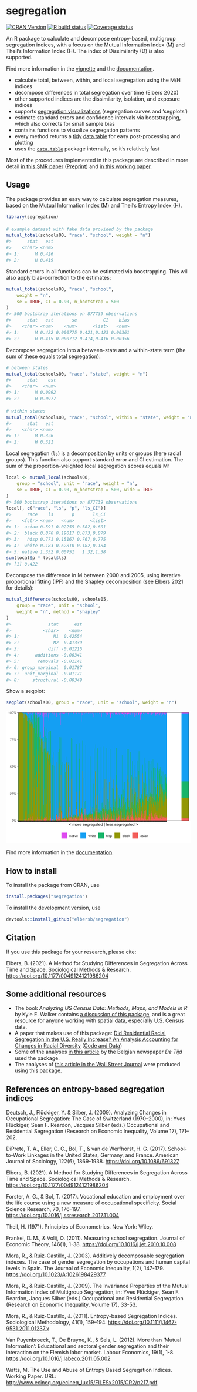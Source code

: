<!-- README.md is generated from README.Rmd. Please edit that file -->

# segregation

[![CRAN
Version](https://www.r-pkg.org/badges/version/segregation)](https://CRAN.R-project.org/package=segregation)
[![R build
status](https://github.com/elbersb/segregation/workflows/R-CMD-check/badge.svg)](https://github.com/elbersb/segregation/actions)
[![Coverage
status](https://codecov.io/gh/elbersb/segregation/branch/master/graph/badge.svg)](https://app.codecov.io/github/elbersb/segregation?branch=master)

An R package to calculate and decompose entropy-based, multigroup
segregation indices, with a focus on the Mutual Information Index (M)
and Theil’s Information Index (H). The index of Dissimilarity (D) is
also supported.

Find more information in the
[vignette](https://elbersb.github.io/segregation/articles/segregation.html)
and the [documentation](https://elbersb.de/segregation).

-   calculate total, between, within, and local segregation using the
    M/H indices
-   decompose differences in total segregation over time (Elbers 2020)
-   other supported indices are the dissimilarity, isolation, and
    exposure indices
-   supports [segregation
    visualizations](https://elbersb.github.io/segregation/articles/plotting.html)
    (segregation curves and ‘segplots’)
-   estimate standard errors and confidence intervals via bootstrapping,
    which also corrects for small sample bias
-   contains functions to visualize segregation patterns
-   every method returns a
    [tidy](https://vita.had.co.nz/papers/tidy-data.html)
    [data.table](https://rdatatable.gitlab.io/data.table/) for easy
    post-processing and plotting
-   uses the [`data.table`](https://rdatatable.gitlab.io/data.table/)
    package internally, so it’s relatively fast

Most of the procedures implemented in this package are described in more
detail [in this SMR
paper](https://journals.sagepub.com/doi/full/10.1177/0049124121986204)
([Preprint](https://osf.io/preprints/socarxiv/ya7zs/)) and [in this
working paper](https://osf.io/preprints/socarxiv/ruw4g/).

## Usage

The package provides an easy way to calculate segregation measures,
based on the Mutual Information Index (M) and Theil’s Entropy Index (H).

``` r
library(segregation)

# example dataset with fake data provided by the package
mutual_total(schools00, "race", "school", weight = "n")
#>      stat   est
#>    <char> <num>
#> 1:      M 0.426
#> 2:      H 0.419
```

Standard errors in all functions can be estimated via boostrapping. This
will also apply bias-correction to the estimates:

``` r
mutual_total(schools00, "race", "school",
    weight = "n",
    se = TRUE, CI = 0.90, n_bootstrap = 500
)
#> 500 bootstrap iterations on 877739 observations
#>      stat   est       se          CI    bias
#>    <char> <num>    <num>      <list>   <num>
#> 1:      M 0.422 0.000775 0.421,0.423 0.00361
#> 2:      H 0.415 0.000712 0.414,0.416 0.00356
```

Decompose segregation into a between-state and a within-state term (the
sum of these equals total segregation):

``` r
# between states
mutual_total(schools00, "race", "state", weight = "n")
#>      stat    est
#>    <char>  <num>
#> 1:      M 0.0992
#> 2:      H 0.0977

# within states
mutual_total(schools00, "race", "school", within = "state", weight = "n")
#>      stat   est
#>    <char> <num>
#> 1:      M 0.326
#> 2:      H 0.321
```

Local segregation (`ls`) is a decomposition by units or groups (here
racial groups). This function also support standard error and CI
estimation. The sum of the proportion-weighted local segregation scores
equals M:

``` r
local <- mutual_local(schools00,
    group = "school", unit = "race", weight = "n",
    se = TRUE, CI = 0.90, n_bootstrap = 500, wide = TRUE
)
#> 500 bootstrap iterations on 877739 observations
local[, c("race", "ls", "p", "ls_CI")]
#>      race    ls       p       ls_CI
#>    <fctr> <num>   <num>      <list>
#> 1:  asian 0.591 0.02255 0.582,0.601
#> 2:  black 0.876 0.19017 0.873,0.879
#> 3:   hisp 0.771 0.15167 0.767,0.775
#> 4:  white 0.183 0.62810 0.182,0.184
#> 5: native 1.352 0.00751   1.32,1.38
sum(local$p * local$ls)
#> [1] 0.422
```

Decompose the difference in M between 2000 and 2005, using iterative
proportional fitting (IPF) and the Shapley decomposition (see Elbers
2021 for details):

``` r
mutual_difference(schools00, schools05,
    group = "race", unit = "school",
    weight = "n", method = "shapley"
)
#>              stat      est
#>            <char>    <num>
#> 1:             M1  0.42554
#> 2:             M2  0.41339
#> 3:           diff -0.01215
#> 4:      additions -0.00341
#> 5:       removals -0.01141
#> 6: group_marginal  0.01787
#> 7:  unit_marginal -0.01171
#> 8:     structural -0.00349
```

Show a segplot:

``` r
segplot(schools00, group = "race", unit = "school", weight = "n")
```

![](README-segplot-1.png)<!-- -->

Find more information in the
[documentation](https://elbersb.github.io/segregation/).

## How to install

To install the package from CRAN, use

``` r
install.packages("segregation")
```

To install the development version, use

``` r
devtools::install_github("elbersb/segregation")
```

## Citation

If you use this package for your research, please cite:

Elbers, B. (2021). A Method for Studying Differences in Segregation
Across Time and Space. Sociological Methods & Research.
<https://doi.org/10.1177/0049124121986204>

## Some additional resources

-   The book *Analyzing US Census Data: Methods, Maps, and Models in R*
    by Kyle E. Walker contains [a discussion of this
    package](https://walker-data.com/census-r/modeling-us-census-data.html#indices-of-segregation-and-diversity),
    and is a great resource for anyone working with spatial data,
    especially U.S. Census data.
-   A paper that makes use of this package: [Did Residential Racial
    Segregation in the U.S. Really Increase? An Analysis Accounting for
    Changes in Racial
    Diversity](https://elbersb.com/public/posts/segregation-increase/)
    ([Code and Data](https://osf.io/mg9q4/))
-   Some of the analyses [in this
    article](https://multimedia.tijd.be/diversiteit/) by the Belgian
    newspaper *De Tijd* used the package.
-   The analyses of [this article in the Wall Street
    Journal](https://www.wsj.com/articles/chicago-vs-dallas-why-the-north-lags-behind-the-south-and-west-in-racial-integration-11657936680)
    were produced using this package.

## References on entropy-based segregation indices

Deutsch, J., Flückiger, Y. & Silber, J. (2009). Analyzing Changes in
Occupational Segregation: The Case of Switzerland (1970–2000), in: Yves
Flückiger, Sean F. Reardon, Jacques Silber (eds.) Occupational and
Residential Segregation (Research on Economic Inequality, Volume 17),
171–202.

DiPrete, T. A., Eller, C. C., Bol, T., & van de Werfhorst, H. G. (2017).
School-to-Work Linkages in the United States, Germany, and France.
American Journal of Sociology, 122(6), 1869-1938.
<https://doi.org/10.1086/691327>

Elbers, B. (2021). A Method for Studying Differences in Segregation
Across Time and Space. Sociological Methods & Research.
<https://doi.org/10.1177/0049124121986204>

Forster, A. G., & Bol, T. (2017). Vocational education and employment
over the life course using a new measure of occupational specificity.
Social Science Research, 70, 176-197.
<https://doi.org/10.1016/j.ssresearch.2017.11.004>

Theil, H. (1971). Principles of Econometrics. New York: Wiley.

Frankel, D. M., & Volij, O. (2011). Measuring school segregation.
Journal of Economic Theory, 146(1), 1-38.
<https://doi.org/10.1016/j.jet.2010.10.008>

Mora, R., & Ruiz-Castillo, J. (2003). Additively decomposable
segregation indexes. The case of gender segregation by occupations and
human capital levels in Spain. The Journal of Economic Inequality, 1(2),
147-179. <https://doi.org/10.1023/A:1026198429377>

Mora, R., & Ruiz-Castillo, J. (2009). The Invariance Properties of the
Mutual Information Index of Multigroup Segregation, in: Yves Flückiger,
Sean F. Reardon, Jacques Silber (eds.) Occupational and Residential
Segregation (Research on Economic Inequality, Volume 17), 33-53.

Mora, R., & Ruiz-Castillo, J. (2011). Entropy-based Segregation Indices.
Sociological Methodology, 41(1), 159–194.
<https://doi.org/10.1111/j.1467-9531.2011.01237.x>

Van Puyenbroeck, T., De Bruyne, K., & Sels, L. (2012). More than ‘Mutual
Information’: Educational and sectoral gender segregation and their
interaction on the Flemish labor market. Labour Economics, 19(1), 1-8.
<https://doi.org/10.1016/j.labeco.2011.05.002>

Watts, M. The Use and Abuse of Entropy Based Segregation Indices.
Working Paper. URL:
<http://www.ecineq.org/ecineq_lux15/FILESx2015/CR2/p217.pdf>
